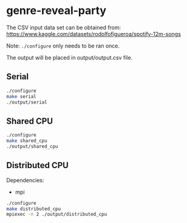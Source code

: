 # genre-reveal-party

The CSV input data set can be obtained from: https://www.kaggle.com/datasets/rodolfofigueroa/spotify-12m-songs

Note: `./configure` only needs to be ran once.

The output will be placed in output/output.csv file.

## Serial

```sh
./configure
make serial
./output/serial
```

## Shared CPU

```sh
./configure
make shared_cpu
./output/shared_cpu
```

## Distributed CPU

Dependencies:
- mpi

```sh
./configure
make distributed_cpu
mpiexec -n 2 ./output/distributed_cpu
```
